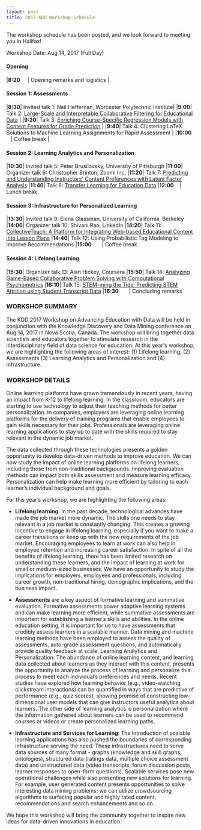 ```yaml
---
layout: post
title: 2017 KDD Workshop Schedule
---
```


The workshop schedule has been posted, and we look forward to meeting you in Halifax!

Workshop Date: Aug 14, 2017 (Full Day)

#### Opening

|**8:20** &nbsp;&nbsp;&nbsp;&nbsp;| Opening remarks and logistics  |

#### Session 1: Assessments

|**8:30**| Invited talk 1: Neil Heffernan, Worcester Polytechnic Institute|
|**9:00**| Talk 2: [Large-Scale and Interpretable Collaborative Filtering for Educational Data](http://ml4ed.cc/attachments/LeeLargescale.pdf) |
|**9:20**| Talk 3: [Enriching Course-Specific Regression Models with Content Features for Grade Prediction](http://ml4ed.cc/attachments/HuEnriching.pdf) |
|**9:40**| Talk 4: Clustering LaTeX Solutions to Machine Learning Assignments for Rapid Assessment |
|**10:00** &nbsp;&nbsp;&nbsp;| Coffee break |

#### Session 2: Learning Analytics and Personalization

|**10:30**| Invited talk 5: Peter Brusilovsky, University of Pittsburgh
|**11:00**| Organizer talk 6: Christopher Brinton, Zoomi Inc.
|**11:20**| Talk 7: [Predicting and Understanding Instructors' Content Preferences with Latent Factor Analysis](http://ml4ed.cc/attachments/WangPredicting.pdf)
|**11:40**| Talk 8: [Transfer Learning for Education Data](http://ml4ed.cc/attachments/HuntTransfer.pdf)
|**12:00** &nbsp;&nbsp;&nbsp;| Lunch break

#### Session 3: Infrastructure for Personalized Learning

|**13:30**| Invited talk 9: Elena Glassman, University of California, Berkeley
|**14:00**| Organizer talk 10: Shivani Rao, LinkedIn
|**14:20**| Talk 11: [CollectiveTeach: A Platform for Integrating Web-based Educational Content into Lesson Plans](http://ml4ed.cc/attachments/VenkataramanCollective.pdf)
|**14:40**| Talk 12: Using Probabilistic Tag Modeling to Improve Recommendations
|**15:00** &nbsp;&nbsp;&nbsp;&nbsp;&nbsp;&nbsp;| Coffee break

#### Session 4: Lifelong Learning

|**15:30**| Organizer talk 13: Alan Hickey, Coursera
|**15:50**| Talk 14: [Analyzing Game-Based Collaborative Problem Solving with Computational Psychometrics](http://ml4ed.cc/attachments/PolyakComputational.pdf)
|**16:10**| Talk 15: [STEM-ming the Tide: Predicting STEM Attrition using Student Transcript Data](http://ml4ed.cc/attachments/AulckStemming.pdf)
|**16:30** &nbsp;&nbsp;&nbsp;&nbsp;&nbsp;&nbsp;| Concluding remarks



### WORKSHOP SUMMARY

The KDD 2017 Workshop on Advancing Education with Data will be held in conjunction with the Knowledge Discovery and Data Mining conference on Aug 14, 2017 in Nova Scotia, Canada. The workshop will bring together data scientists and educators together to stimulate research in the interdisciplinary field of data science for education. At this year's workshop, we are highlighting the following areas of interest: (1) Lifelong learning, (2) Assessments (3) Learning Analytics and Personalization and (4) Infrastructure.

### WORKSHOP DETAILS

Online learning platforms have grown tremendously in recent years, having an impact from K-12 to lifelong learning. In the classroom, educators are starting to use technology to adjust their teaching methods for better personalization. In companies, employers are leveraging online learning platforms for the delivery of training programs that enable employees to gain skills necessary for their jobs. Professionals are leveraging online learning applications to stay up to date with the skills required to stay relevant in the dynamic job market.

The data collected through these technologies presents a golden opportunity to develop data-driven methods to improve education. We can now study the impact of online learning platforms on lifelong learners, including those from non-traditional backgrounds. Improving evaluation methods can impact both skills assessment and measure learning efficacy. Personalization can help make learning more efficient by tailoring to each learner’s individual background and goals.

For this year’s workshop, we are highlighting the following areas:

* **Lifelong learning**: In the past decade, technological advances have made the job market more dynamic. The skills one needs to stay relevant in a job market is constantly changing. This creates a growing incentive to engage in lifelong learning, especially if you want to make a career transitions or keep up with the new requirements of the job market. Encouraging employees to learn at work can also help in employee retention and increasing career satisfaction. In spite of all the benefits of lifelong learning, there has been limited research on understanding these learners, and the impact of learning at work for small or medium-sized businesses. We have an opportunity to study the implications for employers, employees and professionals, including career growth, non-traditional hiring, demographic implications, and the business impact.

* **Assessments** are a key aspect of formative learning and summative evaluation. Formative assessments power adaptive learning systems and can make learning more efficient, while summative assessments are important for establishing a learner’s skills and abilities. In the online education setting, it is important for us to have assessments that credibly assess learners in a scalable manner. Data mining and machine learning methods have been employed to assess the quality of assessments, auto-grade assessment questions, and automatically provide quality feedback at scale.
Learning Analytics and Personalization: The abundance of online learning content, and learning data collected about learners as they interact with this content, presents the opportunity to analyze the process of learning and personalize this process to meet each individual’s preferences and needs. Recent studies have explored how learning behavior (e.g., video-watching clickstream interactions) can be quantified in ways that are predictive of performance (e.g., quiz scores), showing promise of constructing low-dimensional user models that can give instructors useful analytics about learners. The other side of learning analytics is personalization where the information gathered about learners can be used to recommend courses or videos or create personalized learning paths.

* **Infrastructure and Services for Learning**: The introduction of scalable learning applications has also pushed the boundaries of corresponding infrastructure serving the need. These infrastructures need to serve data sources of many format - graphs (knowledge and skill graphs, ontologies), structured data (ratings data, multiple choice assessment data) and unstructured data (video transcripts, forum discussion posts, learner responses to open-form questions). Scalable services pose new operational challenges while also presenting new solutions for learning. For example, user generated content presents opportunities to solve interesting data mining problems; we can utilize crowdsourcing algorithms to surfacing popular and highly rated content, recommendations and search enhancements and so on.

We hope this workshop will bring the community together to inspire new ideas for data-driven innovations in education.

